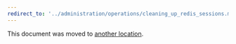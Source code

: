 ```yaml
---
redirect_to: '../administration/operations/cleaning_up_redis_sessions.md'
---
```


This document was moved to [another location](../administration/operations/cleaning_up_redis_sessions.md).

<!-- This redirect file can be deleted after February 1, 2021. -->
<!-- Before deletion, see: https://docs.gitlab.com/ee/development/documentation/#move-or-rename-a-page -->
